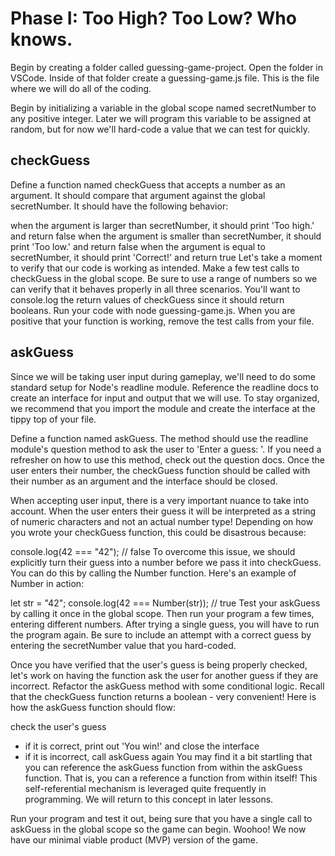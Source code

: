 
# Phase I: Too High? Too Low? Who knows.
Begin by creating a folder called guessing-game-project. Open the folder in VSCode. Inside of that folder create a guessing-game.js file. This is the file where we will do all of the coding.

Begin by initializing a variable in the global scope named secretNumber to any positive integer. Later we will program this variable to be assigned at random, but for now we'll hard-code a value that we can test for quickly.

## checkGuess
Define a function named checkGuess that accepts a number as an argument. It should compare that argument against the global secretNumber. It should have the following behavior:

when the argument is larger than secretNumber, it should print 'Too high.' and return false
when the argument is smaller than secretNumber, it should print 'Too low.' and return false
when the argument is equal to secretNumber, it should print 'Correct!' and return true
Let's take a moment to verify that our code is working as intended. Make a few test calls to checkGuess in the global scope. Be sure to use a range of numbers so we can verify that it behaves properly in all three scenarios. You'll want to console.log the return values of checkGuess since it should return booleans. Run your code with node guessing-game.js. When you are positive that your function is working, remove the test calls from your file.

## askGuess
Since we will be taking user input during gameplay, we'll need to do some standard setup for Node's readline module. Reference the readline docs to create an interface for input and output that we will use. To stay organized, we recommend that you import the module and create the interface at the tippy top of your file.

Define a function named askGuess. The method should use the readline module's question method to ask the user to 'Enter a guess: '. If you need a refresher on how to use this method, check out the question docs. Once the user enters their number, the checkGuess function should be called with their number as an argument and the interface should be closed.

When accepting user input, there is a very important nuance to take into account. When the user enters their guess it will be interpreted as a string of numeric characters and not an actual number type! Depending on how you wrote your checkGuess function, this could be disastrous because:

console.log(42 === "42"); // false
To overcome this issue, we should explicitly turn their guess into a number before we pass it into checkGuess. You can do this by calling the Number function. Here's an example of Number in action:

let str = "42";
console.log(42 === Number(str)); // true
Test your askGuess by calling it once in the global scope. Then run your program a few times, entering different numbers. After trying a single guess, you will have to run the program again. Be sure to include an attempt with a correct guess by entering the secretNumber value that you hard-coded.

Once you have verified that the user's guess is being properly checked, let's work on having the function ask the user for another guess if they are incorrect. Refactor the askGuess method with some conditional logic. Recall that the checkGuess function returns a boolean - very convenient! Here is how the askGuess function should flow:

check the user's guess
  - if it is correct, print out 'You win!' and close the interface
  - if it is incorrect, call askGuess again
You may find it a bit startling that you can reference the askGuess function from within the askGuess function. That is, you can a reference a function from within itself! This self-referential mechanism is leveraged quite frequently in programming. We will return to this concept in later lessons.

Run your program and test it out, being sure that you have a single call to askGuess in the global scope so the game can begin. Woohoo! We now have our minimal viable product (MVP) version of the game.
